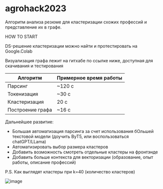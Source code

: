 # agrohack2023
Алгоритм анализа резюме для кластеризации схожих профессий и представление их в графе.

HOW TO START 

DS-решение кластеризации можно найти и протестировать на Google.Colab
[](https://colab.research.google.com/drive/1oojLGBzpBCaCp6e9wDd_sbv7Y-qboV-k?usp=sharing#scrollTo=DqO6IlAeX3L)

Визуализация графа лежит на гитхабе по ссылке ниже, доступная для скачивания и тестирования
[](https://github.com/BIZHAN28/Agrocode-2023)

| Алгоритм | Примерное время работы |
|----------|----------|
| Парсинг    | ~120  с |
| Токенизация    | ~30  с |
| Кластеризация    | 20 c   |
| Построение графа  | ~16  с |


Дальнейшее развитие:
+ Большая автоматизация парсинга за счет использования бОльшей текстовой модели (доучить ByT5, или воспользоваться chatGPT/LLama)
+ Автоматизировать выбор размера кластеров
+ Добавить возможность смотреть отдельные кластеры на фронтэнде
+ Добавить больше контекста для векторизации (образование, опыт работы, описание профессий)

P.S.
Как выглядят кластеры при k=40 (количество кластеров)

![image](https://github.com/jungsdine/agrohack2023/assets/125709080/cb182ea4-e054-4b1a-824e-780ad9365f89)
